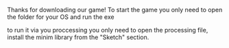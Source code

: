 Thanks for downloading our game!
To start the game you only need to open the folder for your OS and run the exe

to run it via you proccessing you only need to open the processing file, install the minim library from the "Sketch" section.
